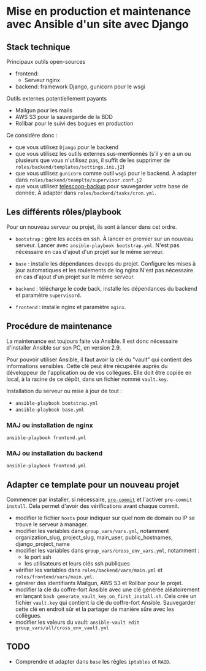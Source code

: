 
# Mise en production et maintenance avec Ansible d'un site avec Django

## Stack technique

Principaux outils open-sources

- frontend:
  - Serveur nginx
- backend: framework Django, gunicorn pour le wsgi

Outils externes potentiellement payants

- Mailgun pour les mails
- AWS S3 pour la sauvegarde de la BDD
- Rollbar pour le suivi des bogues en production

Ce considère donc :

- que vous utilisez `Django` pour le backend
- que vous utilisez les outils externes sus-mentionnés (s'il y en a
  un ou plusieurs que vous n'utilisez pas, il suffit de les supprimer de
  `roles/backend/templates/settings.ini.j2`)
- que vous utilisez `gunicorn` comme outil `wsgi` pour le backend. À adapter
  dans `roles/backend/teamplte/supervisor.conf.j2`
- que vous utilisez
  [telescoop-backup](https://github.com/TelesCoop/telescoop-backup)
  pour sauvegarder votre base de donnée. À adapter dans `roles/backend/tasks/cron.yml`.

## Les différents rôles/playbook

Pour un nouveau serveur ou projet, ils sont à lancer dans cet ordre.

- `bootstrap` : gère les accès en ssh. À lancer en premier sur un nouveau serveur.
  Lancer avec `ansible-playbook bootstrap.yml`.
  N'est pas nécessaire en cas d'ajout d'un projet sur le même serveur.

- `base` : installe les dépendances devops du projet. Configure les mises à jour
  automatiques et les roulements de log nginx
  N'est pas nécessaire en cas d'ajout d'un projet sur le même serveur.

- `backend` : télécharge le code back, installe les dépendances du backend et paramètre
  `supervisord`.

- `frontend` : installe nginx et paramètre `nginx`.

## Procédure de maintenance

La maintenance est toujours faite via Ansible. Il est donc
nécessaire d'installer Ansible sur son PC, en version 2.9.

Pour pouvoir utiliser Ansible, il faut avoir la clé du
"vault" qui contient des informations sensibles.
Cette clé peut être récupérée auprès du développeur de l'application ou
de vos collègues.
Elle doit être copiée en local, à la racine de ce dépôt, dans un fichier
nommé `vault.key`.

Installation du serveur ou mise à jour de tout :

- `ansible-playbook bootstrap.yml`
- `ansible-playbook base.yml`

### MAJ ou installation de nginx

`ansible-playbook frontend.yml`

### MAJ ou installation du backend

`ansible-playbook frontend.yml`

## Adapter ce template pour un nouveau projet

Commencer par installer, si nécessaire, [`pre-commit`](https://pre-commit.com/)
et l'activer `pre-commit install`. Cela permet d'avoir des vérifications avant
chaque commit.

- modifier le fichier `hosts` pour indiquer sur quel nom de domain ou IP se trouve
  le serveur à manager.
- modifier les variables dans `group_vars/vars.yml`, notamment
  organization_slug, project_slug, main_user, public_hostnames, django_project_name
- modifier les variables dans `group_vars/cross_env_vars.yml`, notamment :
  - le port ssh
  - les utilisateurs et leurs clés ssh publiques
- vérifier les variables dans `roles/backend/vars/main.yml` et `roles/frontend/vars/main.yml`.
- générer des identifiants Mailgun, AWS S3 et Rollbar pour le projet.
- modifier la clé du coffre-fort Ansible avec une clé générée aléatoirement en
  lançant `bash generate_vault_key_on_first_install.sh`. Cela crée un fichier
  `vault.key` qui contient la clé du coffre-fort Ansible. Sauvegarder cette clé
  en endroit sûr et la partager de manière sûre avec les collègues.
- modifier les valeurs du vault: `ansible-vault edit group_vars/all/cross_env_vault.yml`

## TODO

- Comprendre et adapter dans `base` les règles `iptables` et `RAID`.
